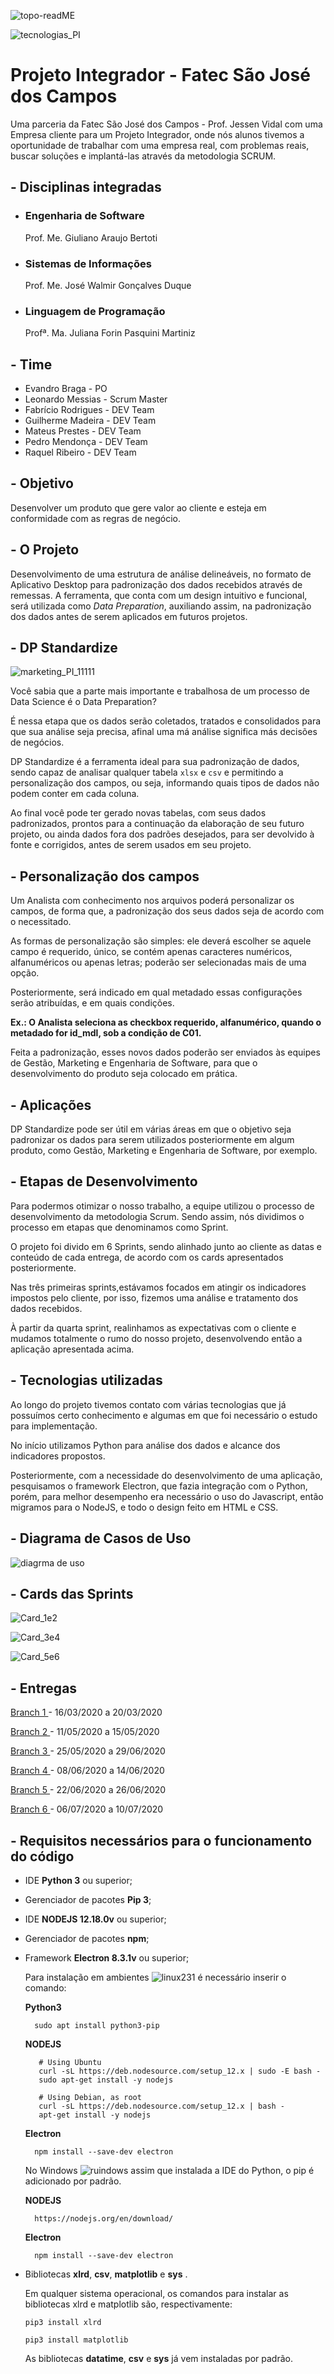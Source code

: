 ![topo-readME](https://user-images.githubusercontent.com/57918707/87258458-08bed600-c47a-11ea-9d5e-df9bfb8f4631.png)

![tecnologias_PI](https://user-images.githubusercontent.com/57918707/87260757-c0a7af80-c489-11ea-9dbc-753f24891d53.png)


# Projeto Integrador - Fatec São José dos Campos

Uma parceria da Fatec São José dos Campos - Prof. Jessen Vidal com uma Empresa cliente para um Projeto Integrador, onde nós alunos tivemos a oportunidade de trabalhar com uma empresa real, com problemas reais, buscar soluções e implantá-las através da metodologia SCRUM.

## - Disciplinas integradas
* ### Engenharia de Software 
  Prof. Me. Giuliano Araujo Bertoti
* ### Sistemas de Informações 
  Prof. Me. José Walmir Gonçalves Duque
* ### Linguagem de Programação
  Profª. Ma. Juliana Forin Pasquini Martiniz


## - Time
* Evandro Braga - PO
* Leonardo Messias - Scrum Master
* Fabrício Rodrigues - DEV Team
* Guilherme Madeira - DEV Team
* Mateus Prestes - DEV Team
* Pedro Mendonça - DEV Team
* Raquel Ribeiro - DEV Team


## - Objetivo

Desenvolver um produto que gere valor ao cliente e esteja em conformidade com as regras de negócio.

## - O Projeto

Desenvolvimento de uma estrutura de análise delineáveis, no formato de Aplicativo Desktop para padronização dos dados recebidos através de remessas. A ferramenta, que conta com um design intuitivo e funcional, será utilizada como *Data Preparation*, auxiliando assim, na padronização dos dados antes de serem aplicados em futuros projetos.


## - DP Standardize

![marketing_PI_11111](https://user-images.githubusercontent.com/57918707/87260544-dbc5ef80-c488-11ea-8987-faec80939a8b.png)

Você sabia que a parte mais importante e trabalhosa de um processo de Data Science é o Data Preparation?

É nessa etapa que os dados serão coletados, tratados e consolidados para que sua análise seja precisa, afinal uma má análise significa más decisões de negócios.

DP Standardize é a ferramenta ideal para sua padronização de dados, sendo capaz de analisar qualquer tabela ```xlsx``` e ```csv``` e permitindo a personalização dos campos, ou seja, informando quais tipos de dados não podem conter em cada coluna.

Ao final você pode ter gerado novas tabelas, com seus dados padronizados, prontos para a continuação da elaboração de seu futuro projeto, ou ainda dados fora dos padrões desejados, para ser devolvido à fonte e corrigidos, antes de serem usados em seu projeto.


## - Personalização dos campos

Um Analista com conhecimento nos arquivos poderá personalizar os campos, de forma que, a padronização dos seus dados seja de acordo com o necessitado.

As formas de personalização são simples: ele deverá escolher se aquele campo é requerido, único, se contém apenas caracteres numéricos, alfanuméricos ou apenas letras; poderão ser selecionadas mais de uma opção.

Posteriormente, será indicado em qual metadado essas configurações serão atribuídas, e em quais condições.

**Ex.: O Analista seleciona as checkbox requerido, alfanumérico, quando o metadado for id_mdl, sob a condição de C01.**

Feita a padronização, esses novos dados poderão ser enviados às equipes de Gestão, Marketing e Engenharia de Software, para que o desenvolvimento do produto seja colocado em prática.


## - Aplicações

DP Standardize pode ser útil em várias áreas em que o objetivo seja padronizar os dados para serem utilizados posteriormente em algum produto, como Gestão, Marketing e Engenharia de Software, por exemplo.


## - Etapas de Desenvolvimento

Para podermos otimizar o nosso trabalho, a equipe utilizou o processo de desenvolvimento da metodologia Scrum. Sendo assim, nós dividimos o processo em etapas que denominamos como Sprint.

O projeto foi divido em 6 Sprints, sendo alinhado junto ao cliente as datas e conteúdo de cada entrega, de acordo com os cards apresentados posteriormente.

Nas três primeiras sprints,estávamos focados em atingir os indicadores impostos pelo cliente, por isso, fizemos uma análise e tratamento dos dados recebidos.

À partir da quarta sprint, realinhamos as expectativas com o cliente e mudamos totalmente o rumo do nosso projeto, desenvolvendo então a aplicação apresentada acima.


## - Tecnologias utilizadas

Ao longo do projeto tivemos contato com várias tecnologias que já possuímos certo conhecimento e algumas em que foi necessário o estudo para implementação.

No início utilizamos Python para análise dos dados e alcance dos indicadores propostos.

Posteriormente, com a necessidade do desenvolvimento de uma aplicação, pesquisamos o framework Electron, que fazia integração com o Python, porém, para melhor desempenho era necessário o uso do Javascript, então migramos para o NodeJS, e todo o design feito em HTML e CSS.


## - Diagrama de Casos de Uso

![diagrma de uso](https://user-images.githubusercontent.com/56441534/87232771-f40a1180-c397-11ea-9087-208f4eb1bd04.png)


## - Cards das Sprints

![Card_1e2](https://user-images.githubusercontent.com/56441214/87236701-cd150500-c3c2-11ea-9509-2343281f5b0c.png)

![Card_3e4](https://user-images.githubusercontent.com/56441214/87236708-d8683080-c3c2-11ea-83a6-90e63c522570.png)

![Card_5e6](https://user-images.githubusercontent.com/56441214/87236710-e1590200-c3c2-11ea-99cb-fad5ef67147c.png)


 ## - Entregas 
   
  <a href='https://github.com/EvandroRBR/Tratamento-de-dados-SPC/tree/sprint-1'> Branch 1 </a>- 16/03/2020 a 20/03/2020
  
  <a href='https://github.com/EvandroRBR/Tratamento-de-dados-SPC/tree/sprint-2'> Branch 2 </a>- 11/05/2020 a 15/05/2020
  
  <a href='https://github.com/EvandroRBR/Tratamento-de-dados-SPC/tree/sprint-3'> Branch 3 </a>- 25/05/2020 a 29/06/2020
  
  <a href='https://github.com/EvandroRBR/Tratamento-de-dados-SPC/tree/sprint-4'> Branch 4 </a>- 08/06/2020 a 14/06/2020
  
  <a href='https://github.com/EvandroRBR/Tratamento-de-dados-SPC/tree/sprint-5'> Branch 5 </a>- 22/06/2020 a 26/06/2020
  
  <a href='https://github.com/EvandroRBR/Tratamento-de-dados-SPC/tree/sprint-6'> Branch 6 </a>- 06/07/2020 a 10/07/2020
  
  
## - Requisitos necessários para o funcionamento do código
* IDE **Python 3** ou superior;
* Gerenciador de pacotes **Pip 3**;

* IDE **NODEJS 12.18.0v** ou superior;
* Gerenciador de pacotes **npm**;

* Framework **Electron 8.3.1v** ou superior;

  Para instalação em ambientes  ![linux231](https://user-images.githubusercontent.com/56441214/82009828-c11cf900-9646-11ea-8167-d60ff9696b25.jpg)
  é necessário inserir o comando:
  
  
  **Python3**
  ```
    sudo apt install python3-pip
  ``` 
  
  **NODEJS**
  
  ```
     # Using Ubuntu
     curl -sL https://deb.nodesource.com/setup_12.x | sudo -E bash -
     sudo apt-get install -y nodejs
  
     # Using Debian, as root
     curl -sL https://deb.nodesource.com/setup_12.x | bash -
     apt-get install -y nodejs
  ```
  
  **Electron**
  ```
    npm install --save-dev electron
  ```
       
  
  No Windows  ![ruindows](https://user-images.githubusercontent.com/56441214/82010155-aa2ad680-9647-11ea-942e-1195bcb956be.jpg)   assim que instalada a IDE do Python, o pip é adicionado por padrão.
  
  
  **NODEJS**
  
  ```
    https://nodejs.org/en/download/
  ```
  
  **Electron**
  ```
    npm install --save-dev electron
  ```
  
* Bibliotecas **xlrd**, **csv**, **matplotlib** e **sys** .

  Em qualquer sistema operacional, os comandos para instalar as bibliotecas xlrd e matplotlib são, respectivamente:
  
  ```pip3 install xlrd```
  
  ```pip3 install matplotlib```
  
  
  As bibliotecas **datatime**, **csv** e **sys** já vem instaladas por padrão.
